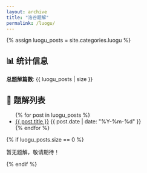 ```yaml
---
layout: archive
title: "洛谷题解"
permalink: /luogu/
---
```


{% assign luogu_posts = site.categories.luogu %}

<h2>📊 统计信息</h2>
<p><strong>总题解篇数</strong>: {{ luogu_posts | size }}</p>

<h2>📝 题解列表</h2>

<ul>
  {% for post in luogu_posts %}
    <li>
      <a href="{{ post.url }}">{{ post.title }}</a>
      <span class="post-date">{{ post.date | date: "%Y-%m-%d" }}</span>
    </li>
  {% endfor %}
</ul>

{% if luogu_posts.size == 0 %}
<p>暂无题解，敬请期待！</p>
{% endif %}
